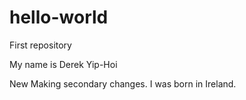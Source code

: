 # hello-world
First repository

My name is Derek Yip-Hoi

New
Making secondary changes. I was born in Ireland.
